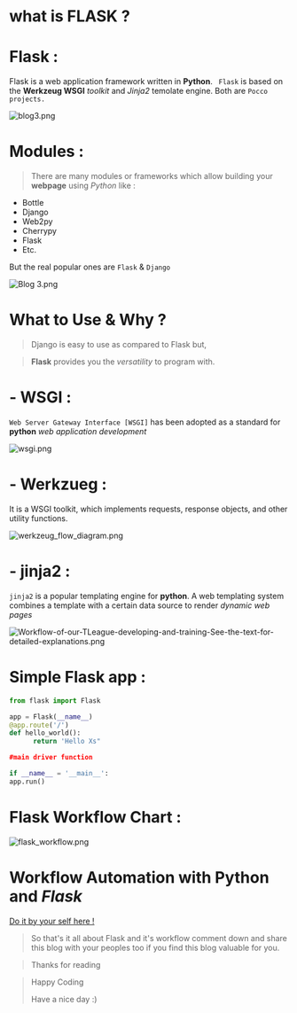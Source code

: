 # what is FLASK ?

# Flask :

Flask is a web application framework written in **Python**. ` Flask` is based on the **Werkzeug WSGI** *toolkit* and *Jinja2* temolate engine. Both are ` Pocco projects. `



![blog3.png](https://cdn.hashnode.com/res/hashnode/image/upload/v1649999280843/IJcYA_y8e.png)


# Modules :

> There are many modules or frameworks which allow building your **webpage** using *Python* like : 


- Bottle
- Django
- Web2py
- Cherrypy
- Flask
- Etc.

But the real popular ones are ` Flask ` & ` Django `


![Blog 3.png](https://cdn.hashnode.com/res/hashnode/image/upload/v1649999351527/jlfRKLR8Q.png)

# What to Use & Why ?

> Django is easy to use as compared to Flask but,


> **Flask** provides you the *versatility* to program with.

# - WSGI : 
`Web Server Gateway Interface [WSGI]` has been adopted as a standard for **python** *web application development*


![wsgi.png](https://cdn.hashnode.com/res/hashnode/image/upload/v1650002014285/5YgFgQ6bT.png)

# -  Werkzueg :
 It is a WSGI toolkit, which implements requests, response objects, and other utility functions.


![werkzeug_flow_diagram.png](https://cdn.hashnode.com/res/hashnode/image/upload/v1650002022585/eIc23u_LR.png)

 # -  jinja2 : 
`jinja2` is a popular templating engine for **python**. A web templating system combines a template with a certain data source to render *dynamic web pages*


![Workflow-of-our-TLeague-developing-and-training-See-the-text-for-detailed-explanations.png](https://cdn.hashnode.com/res/hashnode/image/upload/v1650002031889/Fc3raA89y.png)

# Simple Flask app :


``` python
from flask import Flask

app = Flask(__name__)
@app.route('/')
def hello_world():
      return 'Hello Xs"

#main driver function 

if __name__ = '__main__':
app.run()
``` 

# Flask Workflow Chart :


![flask_workflow.png](https://cdn.hashnode.com/res/hashnode/image/upload/v1650002847034/684JzHNyY.png)

# Workflow Automation with Python and *Flask* 

[Do it by your self here !](https://www.twilio.com/docs/sms/tutorials/workflow-automation-python-flask) 

> So that's it all about Flask and it's workflow
comment down and share this blog with your peoples too if you find this blog valuable for you.


> <p>Thanks for reading </p>

> <p> Happy Coding </p>
> <p>Have a nice day :)</p>